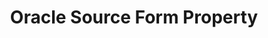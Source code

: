 ---
content-type: "api-form"
form-type: "source"
key: "source-form-properties-oracle-object"

title: "Oracle Source Form Property"
api-type: "oracle"
display-name: "Oracle"

source-type: "database"
docs-name: "oracle"
db-type: "oracle"

description: ""

object-attributes:
  - name: "default_replication_method"
    type: "string"
    required: false
    description: "{{ connect.common.attributes.default-replication-method }}"
    value: "{{ sample-property-data.default-replication-method }}"

  - name: "filter_schemas"
    type: "string"
    required: false
    description: "[PLACEHOLDER]"
    value: ""

  - name: "sid"
    type: "string"
    required: false
    description: "[PLACEHOLDER]"
    value: ""
---